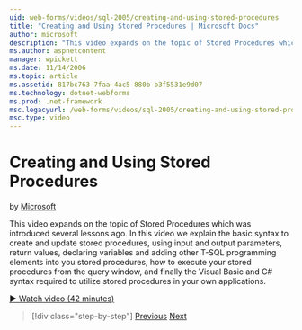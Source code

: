 ```yaml
---
uid: web-forms/videos/sql-2005/creating-and-using-stored-procedures
title: "Creating and Using Stored Procedures | Microsoft Docs"
author: microsoft
description: "This video expands on the topic of Stored Procedures which was introduced several lessons ago. In this video we explain the basic syntax to create and update..."
ms.author: aspnetcontent
manager: wpickett
ms.date: 11/14/2006
ms.topic: article
ms.assetid: 817bc763-7faa-4ac5-880b-b3f5531e9d07
ms.technology: dotnet-webforms
ms.prod: .net-framework
msc.legacyurl: /web-forms/videos/sql-2005/creating-and-using-stored-procedures
msc.type: video
---
```

Creating and Using Stored Procedures
====================
by [Microsoft](https://github.com/microsoft)

This video expands on the topic of Stored Procedures which was introduced several lessons ago. In this video we explain the basic syntax to create and update stored procedures, using input and output parameters, return values, declaring variables and adding other T-SQL programming elements into you stored procedures, how to execute your stored procedures from the query window, and finally the Visual Basic and C# syntax required to utilize stored procedures in your own applications.

[&#9654; Watch video (42 minutes)](https://channel9.msdn.com/Blogs/ASP-NET-Site-Videos/creating-and-using-stored-procedures)

>[!div class="step-by-step"]
[Previous](building-and-customizing-reports-in-business-intelligence-development-studio.md)
[Next](enabling-full-text-search-in-your-text-data.md)